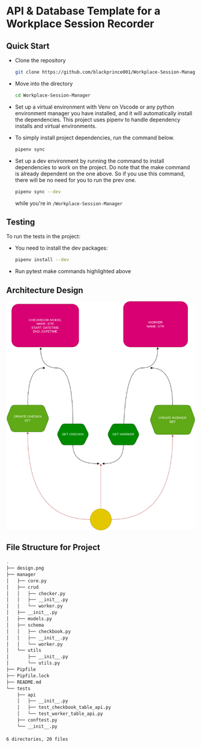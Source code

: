 # API & Database Template for a Workplace Session Recorder

## Quick Start

- Clone the repository

    ```bash
    git clone https://github.com/blackprince001/Workplace-Session-Manager
    ```

- Move into the directory

    ```bash
    cd Workplace-Session-Manager
    ```

- Set up a virtual environment with Venv on Vscode or any python environment manager you have installed, and it will automatically install the dependencies. This project uses pipenv to handle dependency installs and virtual environments.

- To simply install project dependencies, run the command below.

  ```bash
  pipenv sync
  ```

- Set up a dev environment by running the command to install dependencies to work on the project. Do note that the make command is already dependent on the one above. So if you use this command, there will be no need for you to run the prev one.
  
  ```bash
  pipenv sync --dev
  ```

  while you're in `/Workplace-Session-Manager`

## Testing

To run the tests in the project:

- You need to install the dev packages:

  ```bash
  pipenv install --dev
  ```
  
- Run pytest make commands highlighted above

## Architecture Design

![Desing](design.png)

## File Structure for Project

```bash
.
├── design.png
├── manager
│   ├── core.py
│   ├── crud
│   │   ├── checker.py
│   │   ├── __init__.py
│   │   └── worker.py
│   ├── __init__.py
│   ├── models.py
│   ├── schema
│   │   ├── checkbook.py
│   │   ├── __init__.py
│   │   └── worker.py
│   └── utils
│       ├── __init__.py
│       └── utils.py
├── Pipfile
├── Pipfile.lock
├── README.md
└── tests
    ├── api
    │   ├── __init__.py
    │   ├── test_checkbook_table_api.py
    │   └── test_worker_table_api.py
    ├── conftest.py
    └── __init__.py

6 directories, 20 files
```
